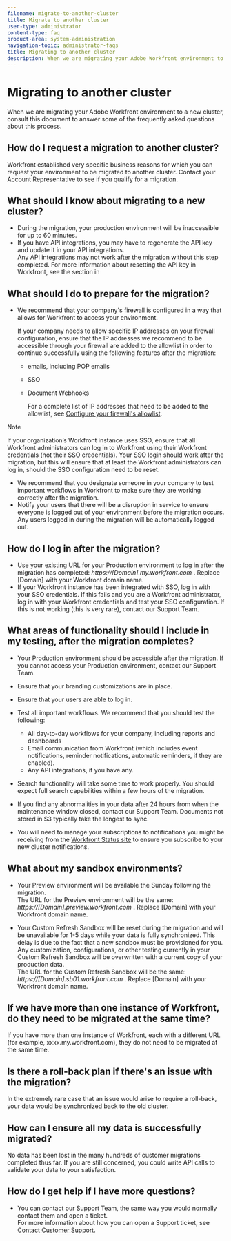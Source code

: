 ```yaml
---
filename: migrate-to-another-cluster
title: Migrate to another cluster
user-type: administrator
content-type: faq
product-area: system-administration
navigation-topic: administrator-faqs
title: Migrating to another cluster
description: When we are migrating your Adobe Workfront environment to a new cluster, consult this document to answer some of the frequently asked questions about this process.
---
```


# Migrating to another cluster

When we are migrating your Adobe Workfront environment to a new cluster, consult this document to answer some of the frequently asked questions about this process.

## How do I request a migration to another cluster?

Workfront established very specific business reasons for which you can request your environment to be migrated to another cluster. Contact your Account Representative to see if you qualify for a migration.

## What should I know about migrating to a new cluster?

* During the migration, your production environment will be inaccessible for up to 60 minutes. 
* If you have API integrations, you may have to regenerate the API key and update it in your API integrations.   
  Any API integrations may not work after the migration without this step completed. For more information about resetting the API key in Workfront, see the section in

## What should I do to prepare for the migration?

* We recommend that your company's firewall is configured in a way that allows for Workfront to access your environment.

  If your company needs to allow specific IP addresses on your firewall configuration, ensure that the IP addresses we recommend to be accessible through your firewall are added to the allowlist in order to continue successfully using the following features after the migration:

  * emails, including POP emails 
  * SSO 
  * Document Webhooks

    For a complete list of IP addresses that need to be added to the allowlist, see [Configure your firewall's allowlist](../../administration-and-setup/get-started-wf-administration/configure-your-firewall.md).

>[!NOTE]
>
>If your organization’s Workfront instance uses SSO, ensure that all Workfront administrators can log in to Workfront using their Workfront credentials (not their SSO credentials). Your SSO login should work after the migration, but this will ensure that at least the Workfront administrators can log in, should the SSO configuration need to be reset.

* We recommend that you designate someone in your company to test important workflows in Workfront to make sure they are working correctly after the migration. 
* Notify your users that there will be a disruption in service to ensure everyone is logged out of your environment before the migration occurs. Any users logged in during the migration will be automatically logged out.

## How do I log in after the migration?

* Use your existing URL for your Production environment to log in after the migration has completed: *https://[Domain].my.workfront.com* . Replace [Domain] with your Workfront domain name. 
* If your Workfront instance has been integrated with SSO, log in with your SSO credentials. If this fails and you are a Workfront administrator, log in with your Workfront credentials and test your SSO configuration. If this is not working (this is very rare), contact our Support Team.

## What areas of functionality should I include in my testing, after the migration completes?

* Your Production environment should be accessible after the migration. If you cannot access your Production environment, contact our Support Team. 
* Ensure that your branding customizations are in place. 
* Ensure that your users are able to log in. 
* Test all important workflows. We recommend that you should test the following:

  * All day-to-day workflows for your company, including reports and dashboards 
  * Email communication from Workfront (which includes event notifications, reminder notifications, automatic reminders, if they are enabled). 
  * Any API integrations, if you have any.

* Search functionality will take some time to work properly. You should expect full search capabilities within a few hours of the migration. 
* If you find any abnormalities in your data after 24 hours from when the maintenance window closed, contact our Support Team. Documents not stored in S3 typically take the longest to sync. 
* You will need to manage your subscriptions to notifications you might be receiving from the [Workfront Status site](https://status.workfront.com/) to ensure you subscribe to your new cluster notifications.

## What about my sandbox environments?

* Your Preview environment will be available the Sunday following the migration.  
  The URL for the Preview environment will be the same: *https://[Domain].preview.workfront.com* . Replace [Domain] with your Workfront domain name. 

* Your Custom Refresh Sandbox will be reset during the migration and will be unavailable for 1-5 days while your data is fully synchronized. This delay is due to the fact that a new sandbox must be provisioned for you. Any customization, configurations, or other testing currently in your Custom Refresh Sandbox will be overwritten with a current copy of your production data.  
  The URL for the Custom Refresh Sandbox will be the same: *https://[Domain].sb01.workfront.com* . Replace [Domain] with your Workfront domain name.

## If we have more than one instance of Workfront, do they need to be migrated at the same time?

If you have more than one instance of Workfront, each with a different URL (for example, xxxx.my.workfront.com), they do not need to be migrated at the same time.

## Is there a roll-back plan if there's an issue with the migration?

In the extremely rare case that an issue would arise to require a roll-back, your data would be synchronized back to the old cluster.

## How can I ensure all my data is successfully migrated?

No data has been lost in the many hundreds of customer migrations completed thus far. If you are still concerned, you could write API calls to validate your data to your satisfaction.

## How do I get help if I have more questions?

* You can contact our Support Team, the same way you would normally contact them and open a ticket.  
  For more information about how you can open a Support ticket, see [Contact Customer Support](../../workfront-basics/tips-tricks-and-troubleshooting/contact-customer-support.md).


